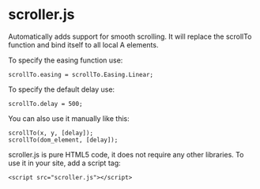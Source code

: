 scroller.js
===========

Automatically adds support for smooth scrolling. It will replace the scrollTo
function and bind itself to all local A elements.

To specify the easing function use:

	scrollTo.easing = scrollTo.Easing.Linear;

To specify the default delay use:

	scrollTo.delay = 500;

You can also use it manually like this:

	scrollTo(x, y, [delay]);
	scrollTo(dom_element, [delay]);
	
scroller.js is pure HTML5 code, it does not require any other libraries. To use
it in your site, add a script tag:

	<script src="scroller.js"></script>
